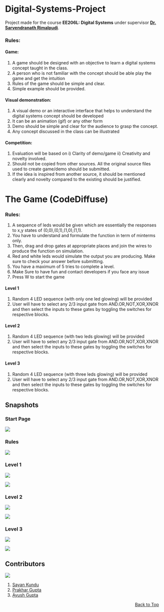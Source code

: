 # Digital-Systems-Project

Project made for the course **EE206L: Digital Systems** under supervisor [**Dr. Sarvendranath Rimalpudi**](https://sarvendranath.in/).

### Rules:

#### Game:
1) A game should be designed with an objective to learn a digital systems concept taught  in the class.
2) A person who is not familiar with the concept should be able play the game and get the intuition
3) Rules of the game should be simple and clear.
4) Simple example should be provided.

#### Visual demonstration:
1) A visual demo or an interactive interface that helps to understand the digital systems concept should be developed
2) It can be an animation (gif) or any other form
3) Demo should be simple and clear for the audience to grasp the concept.
4) Any concept discussed in the class can be illustrated 

#### Competition:
1)  Evaluation will be based on i) Clarity of demo/game ii) Creativity and novelty involved.
2) Should not be copied from other sources. All the original source files used to create game/demo should be submitted. 
3) If the idea is inspired from another source, it should be mentioned clearly and novelty compared to the existing should be justified.

# The Game (CodeDiffuse)
### Rules:
1. A sequence of leds would be given which are essentially the responses to x,y states of (0,0),(0,1),(1,0),(1,1).
2. You have to understand and formulate the function in term of minterms only.
3. Then, drag and drop gates at appropriate places and join the wires to produce the function on simulation.
4. Red and white leds would simulate the output you are producing. Make sure to check your answer before submitting.
5. You have a maximum of 5 tries to complete a level.
6. Make Sure to have fun and contact developers if you face any issue
7. Press W to start the game
   
#### Level 1
1) Random 4 LED sequence (with only one led glowing) will be provided 
2) User will have to select any 2/3 input gate from AND.OR,NOT,XOR,XNOR and then select the inputs to these gates by toggling the switches for respective blocks.

#### Level 2
1) Random 4 LED sequence (with two leds glowing) will be provided 
2) User will have to select any 2/3 input gate from AND.OR,NOT,XOR,XNOR and then select the inputs to these gates by toggling the switches for respective blocks.

#### Level 3
1) Random 4 LED sequence (with three leds glowing) will be provided 
2) User will have to select any 2/3 input gate from AND.OR,NOT,XOR,XNOR and then select the inputs to these gates by toggling the switches for respective blocks.

## Snapshots
### Start Page
![](https://github.com/electro-coder/Digital-Systems-Project/blob/main/Resources/image.png)
### Rules
![](https://github.com/electro-coder/Digital-Systems-Project/blob/main/Resources/image-1.png)
### Level 1
![](https://github.com/electro-coder/Digital-Systems-Project/blob/main/Resources/image-2.png)

![](https://github.com/electro-coder/Digital-Systems-Project/blob/main/Resources/image-3.png)
### Level 2
![](https://github.com/electro-coder/Digital-Systems-Project/blob/main/Resources/image-4.png)

![](https://github.com/electro-coder/Digital-Systems-Project/blob/main/Resources/image-5.png)
### Level 3
![](https://github.com/electro-coder/Digital-Systems-Project/blob/main/Resources/image-6.png)

![](https://github.com/electro-coder/Digital-Systems-Project/blob/main/Resources/image-7.png)


## Contributors

[![](https://contrib.rocks/image?repo=electro-coder/Digital-Systems-Project)](https://github.com/electro-coder/Digital-Systems-Project/graphs/contributors)

1. [Sayan Kundu](https://github.com/electro-coder)
2. [Prakhar Gupta](https://github.com/prax-1)
3. [Ayush Gupta](https://github.com/ayushhwho)

<div align="right">

[Back to Top](#readme-top)

</div>
